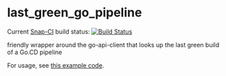 last_green_go_pipeline
======================

Current [Snap-CI](https://snap-ci.com) build status: [![Build Status](https://snap-ci.com/rearadmiral/last_green_go_pipeline/branch/master/build_image)](https://snap-ci.com/rearadmiral/last_green_go_pipeline/branch/master)

friendly wrapper around the go-api-client that looks up the last green build of a Go.CD pipeline

For usage, see [this example code](https://github.com/rearadmiral/go_watchdog/blob/master/lib/go_watchdog_helper.rb).